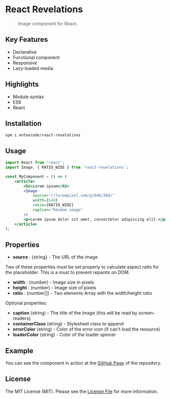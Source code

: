 React Revelations
=================

> Image component for React.

## Key Features

- Declarative
- Functional component
- Responsive
- Lazy-loaded media

## Highlights

- Module syntax
- ES6
- React

## Installation

```
npm i enteocode/react-revelations
```

## Usage

``` jsx
import React from 'react';
import Image, { RATIO_WIDE } from 'react-revelations';

const MyComponent = () => (
    <article>
        <h2>Lorem ipsum</h2>
        <Image
            source="//lorempixel.com/g/640/360/"
            width={640}
            ratio={RATIO_WIDE}
            caption="Random image"
        />
        <p>Lorem ipsum dolor sit amet, consectetur adipiscing elit.</p>
    </article>
);
```

## Properties

- **source** : {string} - The URL of the image 

Two of these properties must be set properly to calculate aspect ratio
for the placeholder. This is a must to prevent repaints on DOM.

- **width** : (number) - Image size in pixels
- **height** : (number) - Image size of pixels
- **ratio** : (number[]) - Two elements Array with the width/height ratio

Optional properties:

- **caption** (string) - The title of the Image (this will be read by screen-readers)
- **containerClass** (string) - Stylesheet class to append
- **errorColor** (string) - Color of the error icon (if can't load the resource)
- **loaderColor** (string) - Color of the loader spinner

## Example

You can see the component in action at the [GitHub Page][1] of the repository.

## License

The MIT License (MIT). Please see the [License File][2] for more information.


[1]: https://enteocode.github.io/react-revelations/ "GitHub Page for React Revelations"
[2]: ./LICENSE
